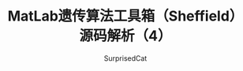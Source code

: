 ---
layout: post
title:  "MatLab遗传算法工具箱（Sheffield）源码解析（4）"
categories: Algorithm
tags:  Algorithm Matlab
author: SurprisedCat
---
